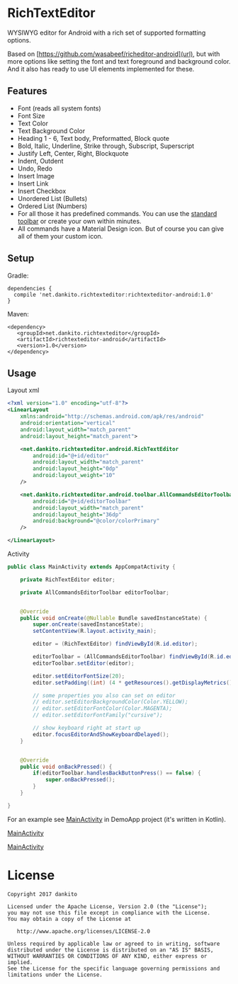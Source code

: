 # RichTextEditor
WYSIWYG editor for Android with a rich set of supported formatting options.

Based on [https://github.com/wasabeef/richeditor-android](url), but with more options like setting the font and text foreground and background color.
And it also has ready to use UI elements implemented for these.


## Features

- Font (reads all system fonts)
- Font Size
- Text Color
- Text Background Color
- Heading 1 - 6, Text body, Preformatted, Block quote
- Bold, Italic, Underline, Strike through, Subscript, Superscript
- Justify Left, Center, Right, Blockquote
- Indent, Outdent
- Undo, Redo
- Insert Image
- Insert Link
- Insert Checkbox
- Unordered List (Bullets)
- Ordered List (Numbers)
- For all those it has predefined commands. You can use the [standard toolbar](https://github.com/dankito/RichTextEditor/blob/master/RichTextEditorAndroid/src/main/kotlin/net/dankito/richtexteditor/android/toolbar/AllCommandsEditorToolbar.kt) or create your own within minutes.
- All commands have a Material Design icon. But of course you can give all of them your custom icon.



## Setup

Gradle:
```
dependencies {
  compile 'net.dankito.richtexteditor:richtexteditor-android:1.0'
}
```

Maven:
```
<dependency>
   <groupId>net.dankito.richtexteditor</groupId>
   <artifactId>richtexteditor-android</artifactId>
   <version>1.0</version>
</dependency>
```


## Usage

Layout xml

```xml
<?xml version="1.0" encoding="utf-8"?>
<LinearLayout
    xmlns:android="http://schemas.android.com/apk/res/android"
    android:orientation="vertical"
    android:layout_width="match_parent"
    android:layout_height="match_parent">

    <net.dankito.richtexteditor.android.RichTextEditor
        android:id="@+id/editor"
        android:layout_width="match_parent"
        android:layout_height="0dp"
        android:layout_weight="10"
    />

    <net.dankito.richtexteditor.android.toolbar.AllCommandsEditorToolbar
        android:id="@+id/editorToolbar"
        android:layout_width="match_parent"
        android:layout_height="36dp"
        android:background="@color/colorPrimary"
    />

</LinearLayout>
```

Activity

```java
public class MainActivity extends AppCompatActivity {

    private RichTextEditor editor;

    private AllCommandsEditorToolbar editorToolbar;


    @Override
    public void onCreate(@Nullable Bundle savedInstanceState) {
        super.onCreate(savedInstanceState);
        setContentView(R.layout.activity_main);

        editor = (RichTextEditor) findViewById(R.id.editor);

        editorToolbar = (AllCommandsEditorToolbar) findViewById(R.id.editorToolbar);
        editorToolbar.setEditor(editor);

        editor.setEditorFontSize(20);
        editor.setPadding((int) (4 * getResources().getDisplayMetrics().density));

        // some properties you also can set on editor
        // editor.setEditorBackgroundColor(Color.YELLOW);
        // editor.setEditorFontColor(Color.MAGENTA);
        // editor.setEditorFontFamily("cursive");

        // show keyboard right at start up
        editor.focusEditorAndShowKeyboardDelayed();
    }


    @Override
    public void onBackPressed() {
        if(editorToolbar.handlesBackButtonPress() == false) {
            super.onBackPressed();
        }
    }

}
```

For an example see [MainActivity](https://github.com/dankito/RichTextEditor/blob/master/DemoApp/src/main/kotlin/net/dankito/richtexteditor/android/demo/MainActivity.kt) in DemoApp project (it's written in Kotlin).

[MainActivity](../blob/master/DemoApp/src/main/kotlin/net/dankito/richtexteditor/android/demo/MainActivity.kt)

[MainActivity](blob/master/DemoApp/src/main/kotlin/net/dankito/richtexteditor/android/demo/MainActivity.kt)


# License

    Copyright 2017 dankito

    Licensed under the Apache License, Version 2.0 (the "License");
    you may not use this file except in compliance with the License.
    You may obtain a copy of the License at

       http://www.apache.org/licenses/LICENSE-2.0

    Unless required by applicable law or agreed to in writing, software
    distributed under the License is distributed on an "AS IS" BASIS,
    WITHOUT WARRANTIES OR CONDITIONS OF ANY KIND, either express or implied.
    See the License for the specific language governing permissions and
    limitations under the License.